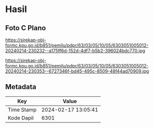 # Hasil

## Foto C Plano

https://sirekap-obj-formc.kpu.go.id/b851/pemilu/pdpr/63/03/05/10/05/6303051005012-20240214-230232--a175ff6d-152d-4df7-b5b2-396024bdc770.jpg

https://sirekap-obj-formc.kpu.go.id/b851/pemilu/pdpr/63/03/05/10/05/6303051005012-20240214-230353--6727346f-bd45-495c-8509-48f44ad70909.jpg


## Metadata

| Key        | Value               |
| ---------- | ------------------- |
| Time Stamp | 2024-02-17 13:05:41 |
| Kode Dapil | 6301                |



